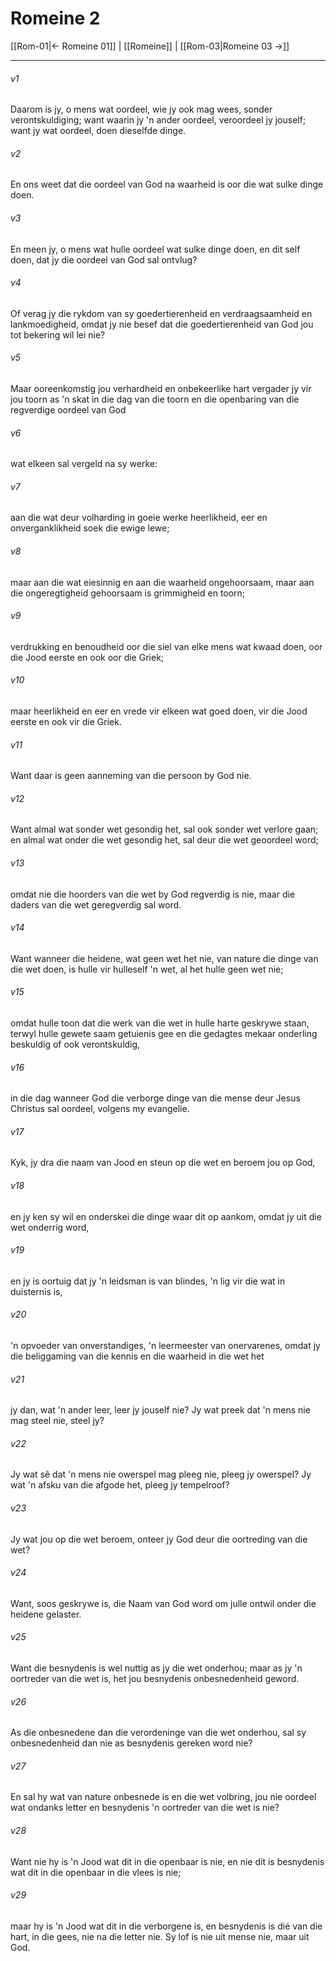 # Romeine 2

[[Rom-01|← Romeine 01]] | [[Romeine]] | [[Rom-03|Romeine 03 →]]
***

###### v1
Daarom is jy, o mens wat oordeel, wie jy ook mag wees, sonder verontskuldiging; want waarin jy 'n ander oordeel, veroordeel jy jouself; want jy wat oordeel, doen dieselfde dinge. 
###### v2
En ons weet dat die oordeel van God na waarheid is oor die wat sulke dinge doen. 
###### v3
En meen jy, o mens wat hulle oordeel wat sulke dinge doen, en dit self doen, dat jy die oordeel van God sal ontvlug? 
###### v4
Of verag jy die rykdom van sy goedertierenheid en verdraagsaamheid en lankmoedigheid, omdat jy nie besef dat die goedertierenheid van God jou tot bekering wil lei nie? 
###### v5
Maar ooreenkomstig jou verhardheid en onbekeerlike hart vergader jy vir jou toorn as 'n skat in die dag van die toorn en die openbaring van die regverdige oordeel van God 
###### v6
wat elkeen sal vergeld na sy werke: 
###### v7
aan die wat deur volharding in goeie werke heerlikheid, eer en onverganklikheid soek die ewige lewe; 
###### v8
maar aan die wat eiesinnig en aan die waarheid ongehoorsaam, maar aan die ongeregtigheid gehoorsaam is grimmigheid en toorn; 
###### v9
verdrukking en benoudheid oor die siel van elke mens wat kwaad doen, oor die Jood eerste en ook oor die Griek; 
###### v10
maar heerlikheid en eer en vrede vir elkeen wat goed doen, vir die Jood eerste en ook vir die Griek. 
###### v11
Want daar is geen aanneming van die persoon by God nie. 
###### v12
Want almal wat sonder wet gesondig het, sal ook sonder wet verlore gaan; en almal wat onder die wet gesondig het, sal deur die wet geoordeel word; 
###### v13
omdat nie die hoorders van die wet by God regverdig is nie, maar die daders van die wet geregverdig sal word. 
###### v14
Want wanneer die heidene, wat geen wet het nie, van nature die dinge van die wet doen, is hulle vir hulleself 'n wet, al het hulle geen wet nie; 
###### v15
omdat hulle toon dat die werk van die wet in hulle harte geskrywe staan, terwyl hulle gewete saam getuienis gee en die gedagtes mekaar onderling beskuldig of ook verontskuldig, 
###### v16
in die dag wanneer God die verborge dinge van die mense deur Jesus Christus sal oordeel, volgens my evangelie. 
###### v17
Kyk, jy dra die naam van Jood en steun op die wet en beroem jou op God, 
###### v18
en jy ken sy wil en onderskei die dinge waar dit op aankom, omdat jy uit die wet onderrig word, 
###### v19
en jy is oortuig dat jy 'n leidsman is van blindes, 'n lig vir die wat in duisternis is, 
###### v20
'n opvoeder van onverstandiges, 'n leermeester van onervarenes, omdat jy die beliggaming van die kennis en die waarheid in die wet het 
###### v21
jy dan, wat 'n ander leer, leer jy jouself nie? Jy wat preek dat 'n mens nie mag steel nie, steel jy? 
###### v22
Jy wat sê dat 'n mens nie owerspel mag pleeg nie, pleeg jy owerspel? Jy wat 'n afsku van die afgode het, pleeg jy tempelroof? 
###### v23
Jy wat jou op die wet beroem, onteer jy God deur die oortreding van die wet? 
###### v24
Want, soos geskrywe is, die Naam van God word om julle ontwil onder die heidene gelaster. 
###### v25
Want die besnydenis is wel nuttig as jy die wet onderhou; maar as jy 'n oortreder van die wet is, het jou besnydenis onbesnedenheid geword. 
###### v26
As die onbesnedene dan die verordeninge van die wet onderhou, sal sy onbesnedenheid dan nie as besnydenis gereken word nie? 
###### v27
En sal hy wat van nature onbesnede is en die wet volbring, jou nie oordeel wat ondanks letter en besnydenis 'n oortreder van die wet is nie? 
###### v28
Want nie hy is 'n Jood wat dit in die openbaar is nie, en nie dít is besnydenis wat dit in die openbaar in die vlees is nie; 
###### v29
maar hy is 'n Jood wat dit in die verborgene is, en besnydenis is dié van die hart, in die gees, nie na die letter nie. Sy lof is nie uit mense nie, maar uit God. 
